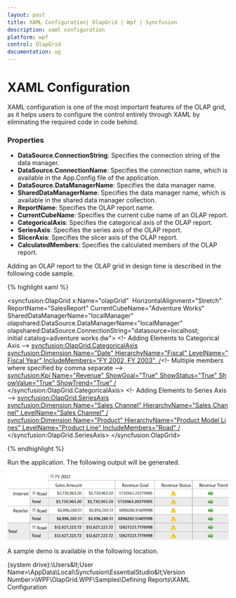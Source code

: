 ```yaml
---
layout: post
title: XAML Configuration| OlapGrid | Wpf | Syncfusion
description: xaml configuration
platform: wpf
control: OlapGrid
documentation: ug
---
```


# XAML Configuration

XAML configuration is one of the most important features of the OLAP grid, as it helps users to configure the control entirely through XAML by eliminating the required code in code behind.

### Properties

* **DataSource.ConnectionString**: Specifies the connection string of the data manager.
* **DataSource.ConnectionName**: Specifies the connection name, which is available in the App.Config file of the application.
* **DataSource.DataManagerName**: Specifies the data manager name.
* **SharedDataManagerName**: Specifies the data manager name, which is available in the shared data manager collection.
* **ReportName**: Specifies the OLAP report name.
* **CurrentCubeName**: Specifies the current cube name of an OLAP report.
* **CategoricalAxis**: Specifies the categorical axis of the OLAP report.
* **SeriesAxis**: Specifies the series axis of the OLAP report.
* **SlicerAxis**: Specifies the slicer axis of the OLAP report.
* **CalculatedMembers**: Specifies the calculated members of the OLAP report.

Adding an OLAP report to the OLAP grid in design time is described in the following code sample.

{% highlight xaml %}

<syncfusion:OlapGrid x:Name="olapGrid" 
    HorizontalAlignment="Stretch"
    ReportName="SalesReport"
    CurrentCubeName="Adventure Works" 
    SharedDataManagerName="localManager"
    olapshared:DataSource.DataManagerName="localManager"
	olapshared:DataSource.ConnectionString="datasource=localhost; initial catalog=adventure works dw">
    <!- Adding Elements to Categorical Axis -->
<syncfusion:OlapGrid.CategoricalAxis>
     <syncfusion:Dimension Name="Date" HierarchyName="Fiscal" LevelName="Fiscal Year" IncludeMembers="FY 2002, FY 2003"  /><!- Multiple members where specified by comma separate -->                 
     <syncfusion:Kpi Name="Revenue" ShowGoal="True" ShowStatus="True" ShowValue="True" ShowTrend="True" />
</syncfusion:OlapGrid.CategoricalAxis>
    <!- Adding Elements to Series Axis -->
<syncfusion:OlapGrid.SeriesAxis>
     <syncfusion:Dimension Name="Sales Channel" HierarchyName="Sales Channel" LevelName="Sales Channel" />
     <syncfusion:Dimension Name="Product" HierarchyName="Product Model Lines" LevelName="Product Line" IncludeMembers="Road" />
</syncfusion:OlapGrid.SeriesAxis>
</syncfusion:OlapGrid>

{% endhighlight %}

Run the application. The following output will be generated.

![](XAML-Configuration_images/XAML-Configuration_img1.png)

A sample demo is available in the following location.

{system drive}:\Users\&lt;User Name&gt;\AppData\Local\Syncfusion\EssentialStudio\&lt;Version Number&gt;\WPF\OlapGrid.WPF\Samples\Defining Reports\XAML Configuration

